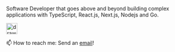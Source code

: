 

Software Developer that goes above and beyond building complex applications with TypeScript, React.js, Next.js, Nodejs and Go.

 <img src="https://raw.githubusercontent.com/MartinHeinz/MartinHeinz/master/wave.gif" alt="drawing" width="30"/>
 
📫 How to reach me: Send an [email](mailto:hjpunzalan@gmail.com)!
